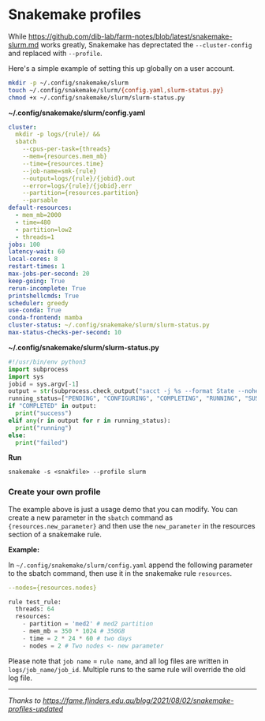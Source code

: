 # Snakemake profiles

While https://github.com/dib-lab/farm-notes/blob/latest/snakemake-slurm.md works greatly, Snakemake has deprectated the `--cluster-config` and replaced with `--profile`.

Here's a simple example of setting this up globally on a user account.

```bash
mkdir -p ~/.config/snakemake/slurm
touch ~/.config/snakemake/slurm/{config.yaml,slurm-status.py}
chmod +x ~/.config/snakemake/slurm/slurm-status.py
```

**~/.config/snakemake/slurm/config.yaml**

```yaml
cluster:
  mkdir -p logs/{rule}/ &&
  sbatch
    --cpus-per-task={threads}
    --mem={resources.mem_mb}
    --time={resources.time}
    --job-name=smk-{rule}
    --output=logs/{rule}/{jobid}.out
    --error=logs/{rule}/{jobid}.err
    --partition={resources.partition}
    --parsable
default-resources:
  - mem_mb=2000
  - time=480
  - partition=low2
  - threads=1
jobs: 100
latency-wait: 60
local-cores: 8
restart-times: 1
max-jobs-per-second: 20
keep-going: True
rerun-incomplete: True
printshellcmds: True
scheduler: greedy
use-conda: True
conda-frontend: mamba
cluster-status: ~/.config/snakemake/slurm/slurm-status.py
max-status-checks-per-second: 10
```

**~/.config/snakemake/slurm/slurm-status.py**
```python
#!/usr/bin/env python3
import subprocess
import sys
jobid = sys.argv[-1]
output = str(subprocess.check_output("sacct -j %s --format State --noheader | head -1 | awk '{print $1}'" % jobid, shell=True).strip())
running_status=["PENDING", "CONFIGURING", "COMPLETING", "RUNNING", "SUSPENDED", "PREEMPTED"]
if "COMPLETED" in output:
  print("success")
elif any(r in output for r in running_status):
  print("running")
else:
  print("failed")
```

**Run**

```
snakemake -s <snakfile> --profile slurm

```

### Create your own profile

The example above is just a usage demo that you can modify. You can create a new parameter in the `sbatch` command as `{resources.new_parameter}` and then use the `new_parameter` in the resources section of a snakemake rule.

**Example:**

In `~/.config/snakemake/slurm/config.yaml` append the following parameter to the sbatch command, then use it in the snakemake rule `resources`.

```yaml
--nodes={resources.nodes}
```

```python
rule test_rule:
  threads: 64
  resources:
    - partition = 'med2' # med2 partition
    - mem_mb = 350 * 1024 # 350GB
    - time = 2 * 24 * 60 # two days
    - nodes = 2 # Two nodes <- new parameter
```

Please note that `job name` = `rule name`, and all log files are written in `logs/job_name/job_id`. Multiple runs to the same rule will override the old log file. 

<hr>

_Thanks to https://fame.flinders.edu.au/blog/2021/08/02/snakemake-profiles-updated_
